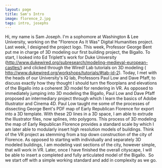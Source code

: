 ```yaml
---
layout: page
title: Sam's Intro
image: florence_2.jpg
tags: intro, josephs
---
```

Hi, my name is Sam Joseph.
I'm a sophomore at Washington & Lee University, working on the "Florence As It Was" Digital Humanities project.
Last week, I designed the project logo. <!-- read more -->
This week, Professor George Bent put me in charge of 3D modeling our first building project, the Bigallo.
To start, I looked into Ed Triplett's work for Duke University (http://www.dukewired.org/subresearch/modeling-medieval-european-castles/) and clicked through the Wired! Lab tutorials on 3D modeling ( http://www.dukewired.org/workshops/tutorials/#tab-id-2).
Today, I met with the heads of our University's IQ lab, Professors Paul Low and Dave Pfaff, to discuss exactly how they thought I should turn the floorplans and elevations of the Bigallo into a coherent 3D model for rendering in VR.
As opposed to immediately jumping into 3D modeling the Bigallo, Paul Low and Dave Pfaff proposed an intermediary project through which I learn the basics of Adobe Illustrator and Cinema 4D.
Paul Low taught me some of the processes of dissecting George Bent's PDF map of Early Republican Florence for export into a 3D template.
With these 2D lines in a 3D space, I am able to extrude the Illustrator files, now splines, into polygons.
This process of 3D modeling the map of Early Republican Florence provides a standard scale by which I am later able to modularly insert high resolution models of buildings.
Think of the VR project as stemming from a top down construction of the city of Florence. As opposed to starting with individually and separately 3D modeled buildings, I am modeling vast sections of the city, however simple, that will work in VR. Later, once I have finished the overall cityscape, I will be able to insert a completed and fully articulated model of the Bigallo. 
So we start off with a simple working standard and add in complexity as we go.
